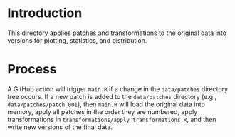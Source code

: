 # Introduction

This directory applies patches and transformations to the original data into versions for plotting, statistics, and distribution.

# Process

A GitHub action will trigger `main.R` if a change in the `data/patches` directory tree occurs. If a new patch is added to the `data/patches` directory (e.g., `data/patches/patch_001`), then `main.R` will load the original data into memory, apply all patches in the order they are numbered, apply transformations in `transformations/apply_transformations.R`, and then write new versions of the final data.
